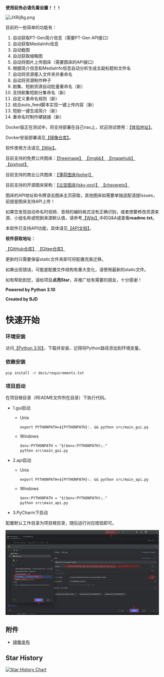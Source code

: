 **使用前务必请先看设置！！！**

![JXRij8g.png](https://iili.io/JXRij8g.png)

目前的一些简单的功能有：

1. 自动获取PT-Gen简介信息（需要PT-Gen API接口）
2. 自动获取MediaInfo信息
3. 自动截图
4. 自动获取缩略图
5. 自动将图片上传图床（需要图床的API接口）
6. 根据简介信息和MediaInfo信息自动分析生成主副标题和文件名
7. 自动将资源塞入文件夹并重命名
8. 自动将资源制作种子
9. 剧集、短剧资源自动批量重命名（新）
10. 支持剧集短剧分集命名（新）
11. 自定义重命名规则（新）
12. 结合auto_feed脚本实现一键上传内容（新）
13. 短剧一键生成简介（新）
14. 重命名时制作硬链接（新）

Docker版正在测试中，将支持部署在自己nas上，欢迎测试使用：[【体验地址】](http://47.94.40.202:18080/)。

Docker安装部署请见[【镜像仓库】](https://hub.docker.com/r/sertion1126/publish-helper)。

软件使用方法请见[【Wiki】](https://github.com/bjdbjd/publish-helper/wiki/Publish-Helper-Wiki)。

目前支持的免费公共图床：[【freeimage】](https://freeimage.host/) [【imgbb】](https://imgbb.com/) [【imagehub】](https://www.imagehub.cc/) [【pixhost】](https://pixhost.to/)

目前支持的商业公共图床：[【薄荷图床(bohe)】](https://zixiaoyun.com/)

目前支持的开源图床架构：[【兰空图床(lsky-pro)】](https://github.com/lsky-org/lsky-pro) [【chevereto】](https://github.com/rodber/chevereto-free)

图床的API地址和令牌请去图床主页获取，其他图床如需要单独适配请提Issues，前提是图床支持API上传！

如果您发现自动命名时视频、音频的编码格式没有正确识别，或者想要修改资源来源、小组名称或短剧来源默认值，请参考[【Wiki】](https://github.com/bjdbjd/publish-helper/wiki/Publish-Helper-Wiki)中的Q&A或查看**readme.txt**。

本软件已支持API功能，具体请见[【API文档】](https://apifox.com/apidoc/shared-6d670fb1-eb1f-4431-afdb-29b19fe1ffe1)。

**软件获取地址：**

[【GitHub仓库】](https://github.com/bjdbjd/publish-helper/releases) [【Gitee仓库】](https://gitee.com/bjdbjd/publish-helper/releases)

更新时只需要保留static文件夹即可将配置完美迁移。

如果出现错误，可能是配置文件结构有重大变化，请使用最新的static文件。

如有帮助到您，请给项目**点亮Star**，并推广给有需要的朋友，十分感谢！

**Powered by Python 3.10**

**Created by BJD**


# 快速开始

### 环境安装

访问[【Python 3.10】](https://www.python.org/downloads/release/python-31012/)，下载并安装，记得将Python路径添加到环境变量。

### 依赖安装

```
pip install -r docs/requirements.txt
```

### 项目启动

在项目根目录（README文件所在目录）下执行代码。

* 1.gui启动
  * Unix
    ```shell
    export PYTHONPATH=${PYTHONPATH}:. && python src/main_gui.py
    ```
  * Windows
    ```shell
    $env:PYTHONPATH = "$($env:PYTHONPATH);."
    python src\main_gui.py
    ```

* 2.api启动
  * Unix
    ```shell
    export PYTHONPATH=${PYTHONPATH}:. && python src/main_api.py
    ```
  * Windows
    ```shell
    $env:PYTHONPATH = "$($env:PYTHONPATH);."
    python src\main_api.py
    ```

* 3.PyCharm下启动

配置默认工作目录为项目根目录，随后运行对应按钮即可。

![img.png](docs/img/img.png)

## 附件

- [镜像发布](docs/docker_publish.md)

## Star History

[![Star History Chart](https://api.star-history.com/svg?repos=bjdbjd/publish-helper&type=Date)](https://star-history.com/#bjdbjd/publish-helper&Date)